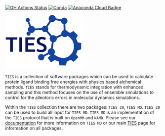 [![GH Actions Status](https://github.com/UCL-CCS/TIES_MD/workflows/CI/badge.svg)](https://github.com/UCL-CCS/TIES_MD/actions?query=branch%3Amaster+workflow%3ACI)
[![Conda](https://img.shields.io/conda/v/ucl-ccs/ties_md.svg)](https://anaconda.org/UCL-CCS/ties_md)
[![Anaconda Cloud Badge](https://anaconda.org/ucl-ccs/ties_md/badges/downloads.svg)](https://anaconda.org/UCL-CCS/ties_md)

<img src="https://github.com/UCL-CCS/TIES_MD/blob/main/TIES_MD/doc/source/_static/images/TIES_logov2.png" width="256">

`TIES` is a collection of software packages which can be used to calculate protein ligand binding free energies with physics based alchemical methods. `TIES` stands for thermodynamic integration with enhanced sampling and this method focuses on the use of ensemble simulations to control for the alleotoric errors in molecular dynamics simulations.

Within the `TIES` collection there are two packages: `TIES 20`, `TIES MD`. `TIES 20` can be used to build all input for `TIES MD`. `TIES MD` is an implementation of the `TIES` protocol that is built on `OpenMM` and `NAMD`. Please see our [documentation](https://UCL-CCS.github.io/TIES_MD/) for more information on `TIES MD` or our main [TIES](http://www.ties-service.org/) page for information on all packages.

